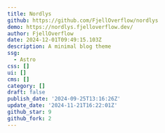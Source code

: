 ```yaml
---
title: Nordlys
github: https://github.com/FjellOverflow/nordlys
demo: https://nordlys.fjelloverflow.dev/
author: FjellOverflow
date: 2024-12-01T09:49:15.103Z
description: A minimal blog theme
ssg:
  - Astro
css: []
ui: []
cms: []
category: []
draft: false
publish_date: '2024-09-25T13:16:26Z'
update_date: '2024-11-21T16:22:01Z'
github_star: 9
github_fork: 2
---
```


